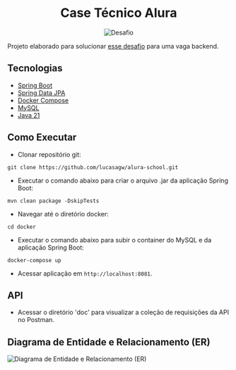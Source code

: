 <h1 align="center">
  Case Técnico Alura
</h1>

<p align="center">
 <img src="https://img.shields.io/static/v1?label=Tipo&message=Desafio&color=8257E5&labelColor=000000" alt="Desafio" />
</p>

Projeto elaborado para solucionar [esse desafio](https://drive.google.com/file/d/11Cz8dviGSYwUpMqwnAneuIQ8LSGB6ngU/view?usp=sharing) para uma vaga backend.

## Tecnologias

- [Spring Boot](https://spring.io/projects/spring-boot)
- [Spring Data JPA](https://spring.io/projects/spring-data-jpa)
- [Docker Compose](https://docs.docker.com/compose/)
- [MySQL](https://www.mysql.com/)
- [Java 21](https://www.oracle.com/java/technologies/javase/jdk21-archive-downloads.html)

## Como Executar

- Clonar repositório git:
```
git clone https://github.com/lucasagw/alura-school.git
```
- Executar o comando abaixo para criar o arquivo .jar da aplicação Spring Boot:
```
mvn clean package -DskipTests
```
- Navegar até o diretório docker:
```
cd docker
```
- Executar o comando abaixo para subir o container do MySQL e da aplicação Spring Boot:
```
docker-compose up
```
- Acessar aplicação em `http://localhost:8081`.

## API

- Acessar o diretório 'doc' para visualizar a coleção de requisições da API no Postman.

## Diagrama de Entidade e Relacionamento (ER)

![Diagrama de Entidade e Relacionamento (ER)](https://i.ibb.co/1rDMP59/aluraschool.png)



